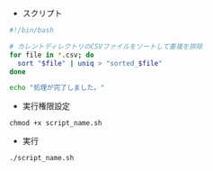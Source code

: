 
- スクリプト
  
```bash
#!/bin/bash

# カレントディレクトリのCSVファイルをソートして重複を排除
for file in *.csv; do
  sort "$file" | uniq > "sorted_$file"
done

echo "処理が完了しました。"
```

 - 実行権限設定

```
chmod +x script_name.sh
```

 - 実行

```
./script_name.sh
```
